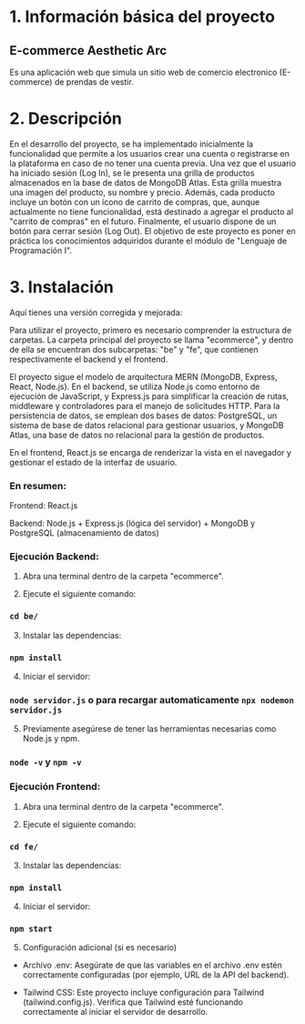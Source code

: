 # 1. Información básica del proyecto

## E-commerce Aesthetic Arc

Es una aplicación web que simula un sitio web de comercio electronico (E-commerce) de prendas de vestir.

# 2. Descripción

En el desarrollo del proyecto, se ha implementado inicialmente la funcionalidad que permite a los usuarios crear una cuenta o registrarse en la plataforma en caso de no tener una cuenta previa. Una vez que el usuario ha iniciado sesión (Log In), se le presenta una grilla de productos almacenados en la base de datos de MongoDB Atlas. Esta grilla muestra una imagen del producto, su nombre y precio. Además, cada producto incluye un botón con un ícono de carrito de compras, que, aunque actualmente no tiene funcionalidad, está destinado a agregar el producto al "carrito de compras" en el futuro. Finalmente, el usuario dispone de un botón para cerrar sesión (Log Out). El objetivo de este proyecto es poner en práctica los conocimientos adquiridos durante el módulo de "Lenguaje de Programación I".

# 3. Instalación

Aquí tienes una versión corregida y mejorada:

Para utilizar el proyecto, primero es necesario comprender la estructura de carpetas. La carpeta principal del proyecto se llama "ecommerce", y dentro de ella se encuentran dos subcarpetas: "be" y "fe", que contienen respectivamente el backend y el frontend.

El proyecto sigue el modelo de arquitectura MERN (MongoDB, Express, React, Node.js). En el backend, se utiliza Node.js como entorno de ejecución de JavaScript, y Express.js para simplificar la creación de rutas, middleware y controladores para el manejo de solicitudes HTTP. Para la persistencia de datos, se emplean dos bases de datos: PostgreSQL, un sistema de base de datos relacional para gestionar usuarios, y MongoDB Atlas, una base de datos no relacional para la gestión de productos.

En el frontend, React.js se encarga de renderizar la vista en el navegador y gestionar el estado de la interfaz de usuario.

### En resumen:

Frontend: React.js

Backend: Node.js + Express.js (lógica del servidor) + MongoDB y PostgreSQL (almacenamiento de datos)

### Ejecución Backend:

1. Abra una terminal dentro de la carpeta "ecommerce".

2. Ejecute el siguiente comando:

### `cd be/`

3. Instalar las dependencias:

### `npm install`

4. Iniciar el servidor:

### `node servidor.js` o para recargar automaticamente `npx nodemon servidor.js`

5. Previamente asegúrese de tener las herramientas necesarias como Node.js y npm.

### `node -v` y `npm -v`

### Ejecución Frontend:

1. Abra una terminal dentro de la carpeta "ecommerce".

2. Ejecute el siguiente comando:

### `cd fe/`

3. Instalar las dependencias:

### `npm install`

4. Iniciar el servidor:

### `npm start`

5. Configuración adicional (si es necesario)

- Archivo .env: Asegúrate de que las variables en el archivo .env estén correctamente configuradas (por ejemplo, URL de la API del backend).

- Tailwind CSS: Este proyecto incluye configuración para Tailwind (tailwind.config.js). Verifica que Tailwind esté funcionando correctamente al iniciar el servidor de desarrollo.
